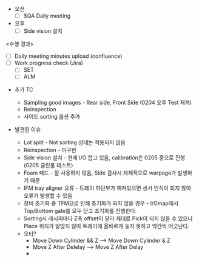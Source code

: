 - 오전
	- [ ] SQA Daily meeting
- 오후
	- [ ] Side vision 설치

<수행 경과>
- [ ] Daily meeting minutes upload (confluence)
- [ ] Work progress check (Jira)
	- [ ] SET
	- [ ] ALM

- 추가 TC
	- Sampling good images - Rear side, Front Side (0204 오후 Test 재개)
	- Reinspection
	- 사이드 sorting 옵션 추가

- 발견된 이슈
	- Lot split - Not sorting 상태는 적용되지 않음
	- Reinspection - 미구현
	- Side vision 설치 - 현재 I/O 잡고 있음, calibration은 0205 중으로 진행 (0205 클린룸 테스트)
	- Foam 패드 - 잘 사용하지 않음, Side 검사시 자체적으로 warpage가 발생하기 때문
	- IFM tray aligner 오류 - 트레이 하단부가 깨져있으면 센서 인식이 되지 않아 오류가 발생할 수 있음
	- 장비 초기화 중 TFM으로 인해 초기화가 되지 않을 경우 - I/Omap에서 Top/Bottom gate를 모두 닫고 초기화를 진행한다. 
	- Sorting시 레시피마다 Z축 offset이 달라 제대로 Pick이 되지 않을 수 있으나 Place 위치가 알맞지 않아 트레이에 올바르게 놓지 못하고 약간씩 어긋난다.
	- 오타?
		- Move Down Cylinder && Z --> Move Down Cylinder & Z
		- Move Z After Delelay --> Move Z After Delay
		- 